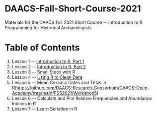 # DAACS-Fall-Short-Course-2021
Materials for the DAACS Fall 2021 Short Course -- Introduction to R Programming for Historical Archaeologists

# Table of Contents
1. Lesson 1 -- [Introduction to R, Part 1](https://github.com/DAACS-Research-Consortium/DAACS-Intro-to-R)
2. Lesson 2 -- [Introduction to R, Part 2](https://github.com/DAACS-Research-Consortium/DAACS-Intro-to-R/blob/main/session-ii-startup.md)
3. Lesson 3 -- [Small Steps with R](https://github.com/DAACS-Research-Consortium/DAACS-Open-Academy/tree/main/FSS2021/Workshop3)
4. Lesson 4 -- [Using R to Clean Data](https://github.com/DAACS-Research-Consortium/DAACS-Open-Academy/tree/main/FSS2021/Workshop4)
5. Lesson 5 -- Mean Ceramic Dates and TPQs in R(https://github.com/DAACS-Research-Consortium/DAACS-Open-Academy/tree/main/FSS2021/Workshop5)
6. Lesson 6 -- Calculate and Plot Relative Frequencies and Abundance Indices in R
7. Lesson 7 -- Learn Seriation in R
